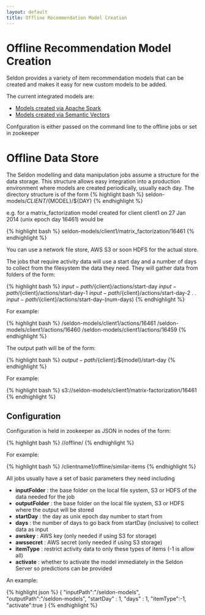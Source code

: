 ```yaml
---
layout: default
title: Offline Recommendation Model Creation
---
```


# Offline Recommendation Model Creation

Seldon provides a variety of item recommendation models that can be created and makes it easy for new custom models to be added.

The current integrated models are:

 * [Models created via Apache Spark](spark-models.html)
 * [Models created via Semantic Vectors](semantic-vectors.html)

Confguration is either passed on the command line to the offline jobs or set in zookeeper

# Offline Data Store
The Seldon modelling and data manipulation jobs assume a structure for the data storage. This structure allows easy integration into a production environment where models are created periodically, usually each day. The directory structure is of the form
 {% highlight bash %}
    seldon-models/${CLIENT}/${MODEL}/${DAY}
 {% endhighlight %}
	
e.g. for a matrix_factorization model created for client client1 on 27 Jan 2014 (unix epoch day 16461) would be 

 {% highlight bash %}
    seldon-models/client1/matrix_factorization/16461
 {% endhighlight %}

You can use a network file store, AWS S3 or soon HDFS for the actual store.

The jobs that require activity data will use a start day and a number of days to collect from the filesystem the data they need. They will gather data from folders of the form:

{% highlight bash %}
${input-path}/${client}/actions/start-day
${input-path}/${client}/actions/start-day-1
${input-path}/${client}/actions/start-day-2
.
.
${input-path}/${client}/actions/start-day-(num-days)
{% endhighlight %}

For example:

{% highlight bash %}
/seldon-models/client1/actions/16461
/seldon-models/client1/actions/16460
/seldon-models/client1/actions/16459
{% endhighlight %}

The output path will be of the form:

{% highlight bash %}
${output-path}/${client}/${model}/start-day
{% endhighlight %}

For example:

{% highlight bash %}
s3://seldon-models/client1/matrix-factorization/16461
{% endhighlight %}


## Configuration
Configuration is held in zookeeper as JSON in nodes of the form:

{% highlight bash %}
/<client>/offline/<model-name>
{% endhighlight %}

For example:

{% highlight bash %}
/clientname1/offline/similar-items
{% endhighlight %}

All jobs usually have a set of basic parameters they need including

 * **inputFolder** : the base folder on the local file system, S3 or HDFS of the data needed for the job
 * **outputFolder** : the base folder on the local file system, S3 or HDFS where the output will be stored
 * **startDay** : the day as unix epoch day number to start from
 * **days** : the number of days to go back from startDay (inclusive) to collect data as input
 * **awskey** : AWS key (only needed if using S3 for storage)
 * **awssecret** : AWS secret (only needed if using S3 storage)
 * **itemType** : restrict activity data to only these types of items (-1 is allow all)
 * **activate** : whether to activate the model immediately in the Seldon Server so predictions can be provided

An example:

{% highlight json %}
{
  "inputPath":"/seldon-models",
  "outputPath":"/seldon-models",
  "startDay" : 1,
  "days" : 1,
  "itemType":-1,
  "activate":true
}
{% endhighlight %}




